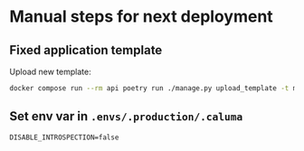 # Manual steps for next deployment

## Fixed application template

Upload new template:

```bash
docker compose run --rm api poetry run ./manage.py upload_template -t mysagw/case/templates/application.docx
```

## Set env var in `.envs/.production/.caluma`

`DISABLE_INTROSPECTION=false`
